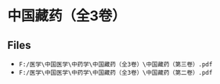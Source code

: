 # 中国藏药（全3卷）

## Files

- `F:/医学\中国医学\中药学\中国藏药（全3卷）\中国藏药（第三卷）.pdf`
- `F:/医学\中国医学\中药学\中国藏药（全3卷）\中国藏药（第二卷）.pdf`
